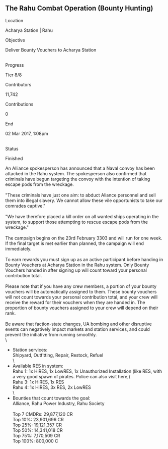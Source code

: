## The Rahu Combat Operation (Bounty Hunting)

Location

Acharya Station \| Rahu

Objective

Deliver Bounty Vouchers to Acharya Station

\
Progress

Tier 8/8

Contributors

11,742

Contributions

0

End

02 Mar 2017, 1:08pm

\
Status

Finished

An Alliance spokesperson has announced that a Naval convoy has been
attacked in the Rahu system. The spokesperson also confirmed that
criminals have begun targeting the convoy with the intention of taking
escape pods from the wreckage.\
\
\"These criminals have just one aim: to abduct Aliance personnel and
sell them into illegal slavery. We cannot allow these vile opportunists
to take our comrades captive.\"\
\
\"We have therefore placed a kill order on all wanted ships operating in
the system, to support those attempting to rescue escape pods from the
wreckage.\"\
\
The campaign begins on the 23rd February 3303 and will run for one week.
If the final target is met earlier than planned, the campaign will end
immediately.\
\
To earn rewards you must sign up as an active participant before handing
in Bounty Vouchers at Acharya Station in the Rahu system. Only Bounty
Vouchers handed in after signing up will count toward your personal
contribution total.\
\
Please note that if you have any crew members, a portion of your bounty
vouchers will be automatically assigned to them. These bounty vouchers
will not count towards your personal contribution total, and your crew
will receive the reward for their vouchers when they are handed in. The
proportion of bounty vouchers assigned to your crew will depend on their
rank.\
\
Be aware that faction-state changes, UA bombing and other disruptive
events can negatively impact markets and station services, and could
prevent the initiative from running smoothly.\
\
- Station services:\
Shipyard, Outfitting, Repair, Restock, Refuel\
\
- Available RES in system:\
Rahu 1: 1x HiRES, 1x LowRES, 1x Unauthorized Installation (like RES,
with a very good spawn of pirates. Police can also visit here,)\
Rahu 3: 1x HiRES, 1x RES\
Rahu 4: 1x HiRES, 3x RES, 2x LowRES\
\
- Bounties that count towards the goal:\
Alliance, Rahu Power Industry, Rahu Society\
\
Top 7 CMDRs: 29,877,120 CR\
Top 10%: 23,901,696 CR\
Top 25%: 19,121,357 CR\
Top 50%: 14,341,018 CR\
Top 75%: 7,170,509 CR\
Top 100%: 800,000 C
